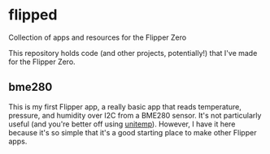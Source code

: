 # flipped
Collection of apps and resources for the Flipper Zero

This repository holds code (and other projects, potentially!) that
I've made for the Flipper Zero.

## bme280
This is my first Flipper app, a really basic app that reads
temperature, pressure, and humidity over I2C from a BME280
sensor. It's not particularly useful (and you're better off using
[unitemp](https://github.com/quen0n/unitemp-flipperzero)). However, I
have it here because it's so simple that it's a good starting place to
make other Flipper apps.
